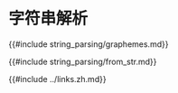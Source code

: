 # 字符串解析

{{#include string_parsing/graphemes.md}}

{{#include string_parsing/from_str.md}}

{{#include ../links.zh.md}}
